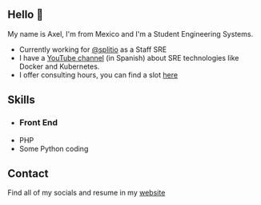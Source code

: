 ## Hello 👋

My name is Axel, I'm from Mexico and I'm a Student Engineering Systems.

* Currently working for [@splitio](https://github.com/splitio) as a Staff SRE
* I have a [YouTube channel](https://youtube.com/peladonerd) (in Spanish) about SRE technologies like Docker and Kubernetes.
* I offer consulting hours, you can find a slot [here](https://peladonerd.as.me)

## Skills

* ### Front End
* PHP 
* Some Python coding

## Contact

Find all of my socials and resume in my [website](https://fredrikson.com.ar)
